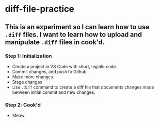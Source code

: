 # diff-file-practice

## This is an experiment so I can learn how to use `.diff` files. I want to learn how to upload and manipulate `.diff` files in **cook'd**.

### Step 1: Initialization

- Create a project in VS Code with short, legible code.
- Commit changes, and push to Github
- Make more changes
- Stage changes
- Use `.diff` command to create a diff file that documents changes made between initial commit and new changes.

### Step 2: Cook'd

- Meow
